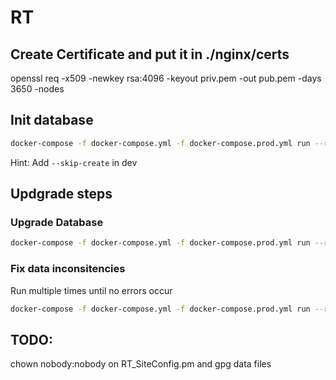 # RT

## Create Certificate and put it in ./nginx/certs

openssl req -x509 -newkey rsa:4096 -keyout priv.pem -out pub.pem -days 3650 -nodes

## Init database

```bash
docker-compose -f docker-compose.yml -f docker-compose.prod.yml run --rm -u root rt bash -c 'cd /opt/rt5 && perl ./sbin/rt-setup-database --action init'
```

Hint: Add `--skip-create` in dev

## Updgrade steps

### Upgrade Database

```bash
docker-compose -f docker-compose.yml -f docker-compose.prod.yml run --rm -u root rt bash -c 'cd /opt/rt5 && perl ./sbin/rt-setup-database --action upgrade --upgrade-from 4.4.4' | tee output.txt
```

### Fix data inconsitencies

Run multiple times until no errors occur

```bash
docker-compose -f docker-compose.yml -f docker-compose.prod.yml run --rm -u root rt bash -c 'cd /opt/rt5 && perl ./sbin/rt-validator --check' | tee output.txt
```

## TODO:

chown nobody:nobody on RT_SiteConfig.pm and gpg data files
